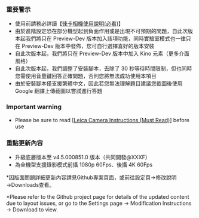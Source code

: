 ﻿### 重要警示
- 使用前請務必詳讀【[徠卡相機使用說明(必看)](https://github.com/a406010503/Miui_Camera/blob/main/Leica.md)】
- 由於進階設定恐在部分機型起到負面作用或是出現不可預期的問題，自此次版本起我們將只在 Preview-Dev 版本加入該項功能，同時實驗室模式也一律只在 Preview-Dev 版本中發佈，您可自行選擇喜好的版本安裝
- 自此次版本起，我們將只在 Preview-Dev 版本中加入 Kino 元素（更多介面風格）
- 自此次版本起，我們調整了安裝腳本，去除了 30 秒等待時間限制，但也同時您需使用音量鍵回答正確問題，否則您將無法成功使用本項目
- 由於安裝腳本僅支援繁體中文，因此若您無法理解題目建議您截圖後使用 Google 翻譯上傳截圖以嘗試進行答題

### Important warning
- Please be sure to read [[Leica Camera Instructions (Must Read)](https://github.com/a406010503/Miui_Camera/blob/main/Leica_en.md)] before use

### 重點更新內容
- 升級底層版本至 v4.5.000851.0 版本（共同開發@XXXF）
- 為全機型支援錄影模式前攝 1080p 60Fps、後攝 4K 60Fps

*因版面問題詳細更新內容請見Github專案頁面，或前往設定頁→修改說明→Downloads查看。

*Please refer to the Github project page for details of the updated content due to layout issues, or go to the Settings page → Modification Instructions → Download to view.
